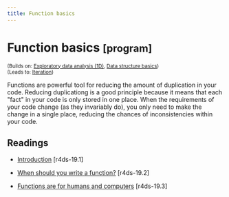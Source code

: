```yaml
---
title: Function basics
---
```


<!-- Generated automatically from function-basics.yml. Do not edit by hand -->

# Function basics <small class='program'>[program]</small>
<small>(Builds on: [Exploratory data analysis (1D)](eda-1d.md), [Data structure basics](data-structure-basics.md))</small>  
<small>(Leads to: [Iteration](iteration.md))</small>

Functions are powerful tool for reducing the amount of duplication in your
code. Reducing duplicationg is a good principle because it means that
each "fact" in your code is only stored in one place. When the requirements
of your code change (as they invariably do), you only need to make the
change in a single place, reducing the chances of inconsistencies within
your code.

## Readings

  * [Introduction](http://r4ds.had.co.nz/functions.html#introduction-12) [r4ds-19.1]

  * [When should you write a function?](http://r4ds.had.co.nz/functions.html#when-should-you-write-a-function) [r4ds-19.2]

  * [Functions are for humans and computers](http://r4ds.had.co.nz/functions.html#functions-are-for-humans-and-computers) [r4ds-19.3]



